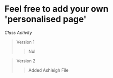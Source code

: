 # Feel free to add your own 'personalised page'

*Class Activity*

>Version 1
>>Nul

>Version 2
>>Added Ashleigh File


